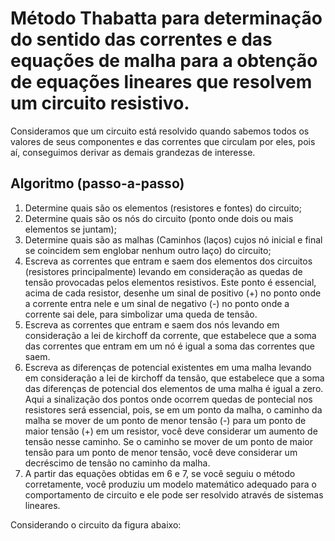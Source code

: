 # Método Thabatta para determinação do sentido das correntes e das equações de malha para a obtenção de equações lineares que resolvem um circuito resistivo.

Consideramos que um circuito está resolvido quando sabemos todos os valores de seus componentes e das correntes que circulam por eles, pois aí, conseguimos derivar as demais grandezas de interesse.

## Algoritmo (passo-a-passo) 

1. Determine quais são os elementos (resistores e fontes) do circuito;
2. Determine quais são os nós do circuito (ponto onde dois ou mais elementos se juntam);
3. Determine quais são as malhas (Caminhos (laços) cujos nó inicial e final se coincidem sem englobar nenhum outro laço) do circuito;
4. Escreva as correntes que entram e saem dos elementos dos circuitos (resistores principalmente) levando em consideração as quedas de tensão provocadas pelos elementos resistivos. Este ponto é essencial, acima de cada resistor, desenhe um sinal de positivo (+) no ponto onde a corrente entra nele e um sinal de negativo (-) no ponto onde a corrente sai dele, para simbolizar uma queda de tensão.
5. Escreva as correntes que entram e saem dos nós levando em consideração a lei de kirchoff da corrente, que estabelece que a soma das correntes que entram em um nó é igual a soma das correntes que saem.
6. Escreva as diferenças de potencial existentes em uma malha levando em consideração a lei de kirchoff da tensão, que estabelece que a soma das diferenças de potencial dos elementos de uma malha é igual a zero. Aqui a sinalização dos pontos onde ocorrem quedas de pontecial nos resistores será essencial, pois, se em um ponto da malha, o caminho da malha se mover de um ponto de menor tensão (-) para um ponto de maior tensão (+) em um resistor, você deve considerar um aumento de tensão nesse caminho. Se o caminho se mover de um ponto de maior tensão para um ponto de menor tensão, você deve considerar um decréscimo de tensão no caminho da malha.
7. A partir das equações obtidas em 6 e 7, se você seguiu o método corretamente, você produziu um modelo matemático adequado para o comportamento de circuito e ele pode ser resolvido através de sistemas lineares.

Considerando o circuito da figura abaixo:


